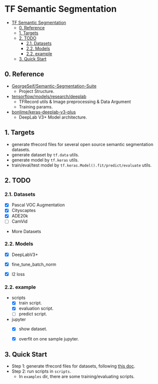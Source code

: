 # TF Semantic Segmentation

+ [TF Semantic Segmentation](#tf-semantic-segmentation)
  + [0. Reference](#0-reference)
  + [1. Targets](#1-targets)
  + [2. TODO](#2-todo)
    + [2.1. Datasets](#21-datasets)
    + [2.2. Models](#22-models)
    + [2.2. example](#22-example)
  + [3. Quick Start](#3-quick-start)

## 0. Reference
+ [GeorgeSeif/Semantic-Segmentation-Suite](https://github.com/GeorgeSeif/Semantic-Segmentation-Suite)
  + Project Structure.
+ [tensorflow/models/research/deeplab](https://github.com/tensorflow/models/tree/master/research/deeplab)
  + TFRecord utils & Image preprocessing & Data Argument
  + Training params.
+ [bonlime/keras-deeplab-v3-plus](https://github.com/bonlime/keras-deeplab-v3-plus)
  + DeepLab V3+ Model architecture.

## 1. Targets
+ generate tfrecord files for several open source semantic segmentation datasets.
+ generate dataset by `tf.data` utils.
+ generate model by `tf.keras` utils.
+ train/eval/test model by `tf.keras.Model().fit/predict/evaluate` utils.


## 2. TODO

### 2.1. Datasets
+ [x] Pascal VOC Augmentation
+ [x] Cityscaptes
+ [x] ADE20k
+ [ ] CamVid
+ More Datasets

### 2.2. Models
+ [x] DeepLabV3+
+ [x] fine_tune_batch_norm
+ [x] l2 loss


### 2.2. example
+ scripts
  + [x] train script.
  + [x] evaluation script.
  + [ ] predict script.
+ jupyter
  + [x] show dataset.
  + [x] overfit on one sample jupyter.


## 3. Quick Start
+ Step 1: generate tfrecord files for datasets, following <a href='segmentation/datasets/README.md'>this doc</a>.
+ Step 2: run scripts in `scripts`.
  + In `examples` dir, there are some training/evaluating scripts.